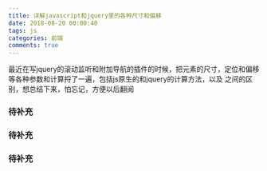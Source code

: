 ```yaml
---
title: 详解javascript和jquery里的各种尺寸和偏移
date: 2018-08-20 00:00:40
tags: js
categories: 前端
comments: true
---
```


最近在写jquery的滚动监听和附加导航的插件的时候，把元素的尺寸，定位和偏移等各种参数和计算捋了一遍，包括js原生的和jquery的计算方法，以及
之间的区别，想总结下来，怕忘记，方便以后翻阅
<!--more-->

### 待补充

### 待补充

### 待补充